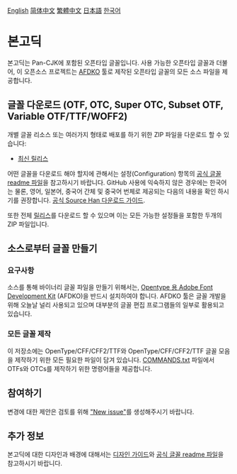 [English](https://github.com/adobe-fonts/source-han-sans/) [简体中文](README-CN.md) [繁體中文](README-TW.md) [日本語](README-JP.md) [한국어](README-KR.md)

# 본고딕

본고딕는 Pan-CJK에 포함된 오픈타입 글꼴입니다. 사용 가능한 오픈타입 글꼴과 더불어, 이 오픈소스 프로젝트는 [AFDKO](https://github.com/adobe-type-tools/afdko/) 툴로 제작된 오픈타입 글꼴의 모든 소스 파일을 제공합니다.

## 글꼴 다운로드 (OTF, OTC, Super OTC, Subset OTF, Variable OTF/TTF/WOFF2)

개별 글꼴 리소스 또는 여러가지 형태로 배포를 하기 위한 ZIP 파일을 다운로드 할 수 있습니다:

* [최신 릴리스](https://github.com/adobe-fonts/source-han-sans/tree/release)

어떤 글꼴을 다운로드 해야 할지에 관해서는 설정(Configuration) 항목의 [공식 글꼴 readme 파일](https://github.com/adobe-fonts/source-han-sans/raw/release/SourceHanSansReadMe.pdf)을 참고하시기 바랍니다. GitHub 사용에 익숙하지 않은 경우에는 한국어는 물론, 영어, 일본어, 중국어 간체 및 중국어 번체로 제공되는 다음의 내용을 확인 하시기를 권장합니다. [공식 Source Han 다운로드 가이드](https://github.com/adobe-fonts/source-han-serif/raw/release/download-guide-source-han.pdf).

또한 전체 [릴리스](../../releases)를 다운로드 할 수 있으며 이는 모든 가능한 설정들을 포함한 두개의 ZIP 파일입니다. 

## 소스로부터 글꼴 만들기

### 요구사항

소스를 통해 바이너리 글꼴 파일을 만들기 위해서는, [Opentype 용 Adobe Font Development Kit](https://github.com/adobe-type-tools/afdko/) (AFDKO)을 반드시 설치하여야 합니다. AFDKO 툴은 글꼴 개발을 위해 오늘날 널리 사용되고 있으며 대부분의 글꼴 편집 프로그램들의 일부로 활용되고 있습니다.

### 모든 글꼴 제작

이 저장소에는 OpenType/CFF/CFF2/TTF와 OpenType/CFF/CFF2/TTF 글꼴 모음을 제작하기 위한 모든 필요한 파일이 담겨 있습니다. [COMMANDS.txt](COMMANDS.txt) 파일에서 OTFs와 OTCs를 제작하기 위한 명령어들을 제공합니다.

## 참여하기

변경에 대한 제안은 검토를 위해 ["New issue"](https://github.com/adobe-fonts/source-han-sans/issues)를 생성해주시기 바랍니다.

## 추가 정보

본고딕에 대한 디자인과 배경에 대해서는 [디자인 가이드](https://github.com/adobe-fonts/source-han-sans/raw/release/SourceHanSansDesignGuide.pdf)와 [공식 글꼴 readme 파일](https://github.com/adobe-fonts/source-han-sans/raw/release/SourceHanSansReadMe.pdf)을 참고하시기 바랍니다.
